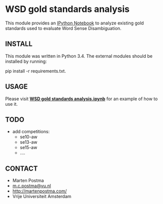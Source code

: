 # WSD gold standards analysis

This module provides an [IPython Notebook](http://ipython.org/notebook.html)
to analyze existing gold standards
used to evaluate Word Sense Disambiguation.

## INSTALL
This module was written in Python 3.4.
The external modules should be installed by running:

pip install -r requirements.txt.

## USAGE
Please visit [**WSD gold standards analysis.ipynb**](https://github.com/MartenPostma/WSD-gold-standards-analysis/blob/master/WSD%20gold%20standards%20analysis.ipynb)
for an example of how to use it.

## TODO
* add competitions:
  * se10-aw
  * se13-aw
  * se15-aw
  * ....

## CONTACT
* Marten Postma
* m.c.postma@vu.nl
* http://martenpostma.com/
* Vrije Universiteit Amsterdam
